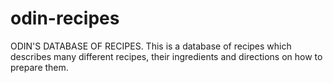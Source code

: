 # odin-recipes
ODIN'S DATABASE OF RECIPES.
This is a database of recipes which describes many different recipes, their ingredients and directions on how to prepare them.
